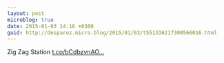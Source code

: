 ```yaml
---
layout: post
microblog: true
date: 2015-01-03 14:16 +0300
guid: http://desparoz.micro.blog/2015/01/03/t551336217300566016.html
---
```

Zig Zag Station [t.co/bCdbzvnAO...](http://t.co/bCdbzvnAOp)
